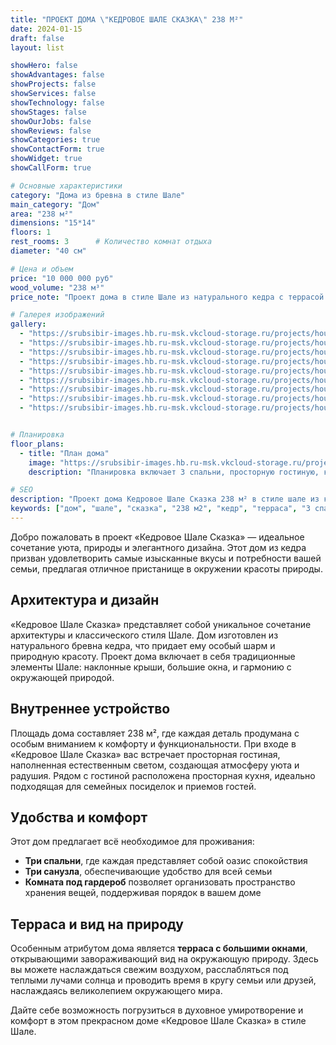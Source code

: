 ```yaml
---
title: "ПРОЕКТ ДОМА \"КЕДРОВОЕ ШАЛЕ СКАЗКА\" 238 М²"
date: 2024-01-15
draft: false
layout: list

showHero: false
showAdvantages: false
showProjects: false
showServices: false
showTechnology: false
showStages: false
showOurJobs: false
showReviews: false
showCategories: true
showContactForm: true
showWidget: true
showCallForm: true

# Основные характеристики
category: "Дома из бревна в стиле Шале"
main_category: "Дом"
area: "238 м²"
dimensions: "15*14"
floors: 1
rest_rooms: 3      # Количество комнат отдыха
diameter: "40 см"

# Цена и объем
price: "10 000 000 руб"
wood_volume: "238 м³"
price_note: "Проект дома в стиле Шале из натурального кедра с террасой и панорамными окнами. Идеальное сочетание уюта и элегантного дизайна."

# Галерея изображений
gallery:
  - "https://srubsibir-images.hb.ru-msk.vkcloud-storage.ru/projects/houses/dom-kedrovoe-shale-skazka-238/dom-1.jpg"
  - "https://srubsibir-images.hb.ru-msk.vkcloud-storage.ru/projects/houses/dom-kedrovoe-shale-skazka-238/dom-1-1.jpg"
  - "https://srubsibir-images.hb.ru-msk.vkcloud-storage.ru/projects/houses/dom-kedrovoe-shale-skazka-238/dom-1-2.jpg"
  - "https://srubsibir-images.hb.ru-msk.vkcloud-storage.ru/projects/houses/dom-kedrovoe-shale-skazka-238/dom-1-3.jpg"
  - "https://srubsibir-images.hb.ru-msk.vkcloud-storage.ru/projects/houses/dom-kedrovoe-shale-skazka-238/dom-1-4.jpg"
  - "https://srubsibir-images.hb.ru-msk.vkcloud-storage.ru/projects/houses/dom-kedrovoe-shale-skazka-238/dom-1-5.jpg"
  - "https://srubsibir-images.hb.ru-msk.vkcloud-storage.ru/projects/houses/dom-kedrovoe-shale-skazka-238/dom-1-6.jpg"
  - "https://srubsibir-images.hb.ru-msk.vkcloud-storage.ru/projects/houses/dom-kedrovoe-shale-skazka-238/dom-1-7.jpg"
  - "https://srubsibir-images.hb.ru-msk.vkcloud-storage.ru/projects/houses/dom-kedrovoe-shale-skazka-238/dom-1-8.jpg"


# Планировка
floor_plans:
  - title: "План дома"
    image: "https://srubsibir-images.hb.ru-msk.vkcloud-storage.ru/projects/houses/dom-kedrovoe-shale-skazka-238/dom-1-8.jpg"
    description: "Планировка включает 3 спальни, просторную гостиную, кухню, 3 санузла и гардеробную"

# SEO
description: "Проект дома Кедровое Шале Сказка 238 м² в стиле шале из кедрового бревна диаметром 40 см. 3 спальни, терраса, панорамные окна."
keywords: ["дом", "шале", "сказка", "238 м2", "кедр", "терраса", "3 спальни", "панорамные окна"]
---
```


Добро пожаловать в проект «Кедровое Шале Сказка» — идеальное сочетание уюта, природы и элегантного дизайна. Этот дом из кедра призван удовлетворить самые изысканные вкусы и потребности вашей семьи, предлагая отличное пристанище в окружении красоты природы.

## Архитектура и дизайн

«Кедровое Шале Сказка» представляет собой уникальное сочетание архитектуры и классического стиля Шале. Дом изготовлен из натурального бревна кедра, что придает ему особый шарм и природную красоту. Проект дома включает в себя традиционные элементы Шале: наклонные крыши, большие окна, и гармонию с окружающей природой.

## Внутреннее устройство

Площадь дома составляет 238 м², где каждая деталь продумана с особым вниманием к комфорту и функциональности. При входе в «Кедровое Шале Сказка» вас встречает просторная гостиная, наполненная естественным светом, создающая атмосферу уюта и радушия. Рядом с гостиной расположена просторная кухня, идеально подходящая для семейных посиделок и приемов гостей.

## Удобства и комфорт

Этот дом предлагает всё необходимое для проживания: 

* **Три спальни**, где каждая представляет собой оазис спокойствия
* **Три санузла**, обеспечивающие удобство для всей семьи
* **Комната под гардероб** позволяет организовать пространство хранения вещей, поддерживая порядок в вашем доме

## Терраса и вид на природу

Особенным атрибутом дома является **терраса с большими окнами**, открывающими завораживающий вид на окружающую природу. Здесь вы можете наслаждаться свежим воздухом, расслабляться под теплыми лучами солнца и проводить время в кругу семьи или друзей, наслаждаясь великолепием окружающего мира.

Дайте себе возможность погрузиться в духовное умиротворение и комфорт в этом прекрасном доме «Кедровое Шале Сказка» в стиле Шале.